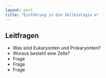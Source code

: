 ```yaml
---
layout: post
title: "Einführung in die Zellbiologie ⚙"
---
```


## Leitfragen

- Was sind Eukaryonten und Prokaryonten?
- Woraus besteht eine Zelle?
- Frage
- Frage
- Frage
